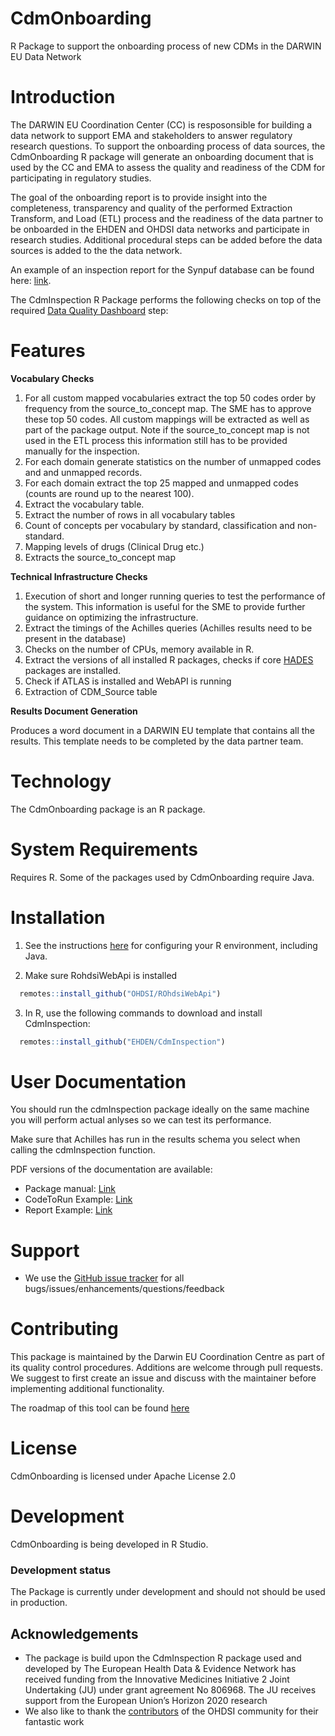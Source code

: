 # CdmOnboarding
R Package to support the onboarding process of new CDMs in the DARWIN EU Data Network

# Introduction
The DARWIN EU Coordination Center (CC) is resposonsible for building a data network to support EMA and stakeholders to answer regulatory research questions. To support the onboarding process of data sources, the CdmOnboarding R package will generate an onboarding document that is used by the CC and EMA to assess the quality and readiness of the CDM for participating in regulatory studies. 

The goal of the onboarding report is to provide insight into the completeness, transparency and quality of the performed Extraction Transform, and Load (ETL) process and the readiness of the data partner to be onboarded in the EHDEN and OHDSI data networks and participate in research studies. Additional procedural steps can be added before the data sources is added to the the data network. 

An example of an inspection report for the Synpuf database can be found here: [link](https://github.com/darwin-eu/CdmOnboarding/blob/master/extras/SYNPUF-results.docx).

The CdmInspection R Package performs the following checks on top of the required [Data Quality Dashboard](https://github.com/OHDSI/DataQualityDashboard) step:

# Features

**Vocabulary Checks**  
1. For all custom mapped vocabularies extract the top 50 codes order by frequency from the source_to_concept map. The SME has to approve these top 50 codes. All custom mappings will be extracted as well as part of the package output. Note if the source_to_concept map is not used in the ETL process this information still has to be provided manually for the inspection.
2. For each domain generate statistics on the number of unmapped codes and and unmapped records.
3. For each domain extract the top 25 mapped and unmapped codes (counts are round up to the nearest 100).
3. Extract the vocabulary table.
4. Extract the number of rows in all vocabulary tables
4. Count of concepts per vocabulary by standard, classification and non-standard.
5. Mapping levels of drugs (Clinical Drug etc.)
6. Extracts the source_to_concept map

**Technical Infrastructure Checks**
1. Execution of short and longer running queries to test the performance of the system. This information is useful for the SME to provide further guidance on optimizing the infrastructure.
2. Extract the timings of the Achilles queries (Achilles results need to be present in the database)
3. Checks on the number of CPUs, memory available in R.
4. Extract the versions of all installed R packages, checks if core [HADES](https://ohdsi.github.io/Hades/) packages are installed.
5. Check if ATLAS is installed and WebAPI is running
6. Extraction of CDM_Source table

**Results Document Generation**

Produces a word document in a DARWIN EU template that contains all the results. This template needs to be completed by the data partner team.

Technology
==========
The CdmOnboarding package is an R package.

System Requirements
===================
Requires R. Some of the packages used by CdmOnboarding require Java.

Installation
=============

1. See the instructions [here](https://ohdsi.github.io/Hades/rSetup.html) for configuring your R environment, including Java.

2. Make sure RohdsiWebApi is installed

```r
  remotes::install_github("OHDSI/ROhdsiWebApi")
```

3. In R, use the following commands to download and install CdmInspection:

```r
  remotes::install_github("EHDEN/CdmInspection")
```

User Documentation
==================

You should run the cdmInspection package ideally on the same machine you will perform actual anlyses so we can test its performance.

Make sure that Achilles has run in the results schema you select when calling the cdmInspection function.

PDF versions of the documentation are available:
* Package manual: [Link](https://github.com/darwin-eu/CdmOnboarding/blob/master/extras/CdmInspection.pdf)
* CodeToRun Example: [Link](https://github.com/darwin-eu/CdmOnboarding/blob/master/extras/CodeToRun.R)
* Report Example: [Link](https://github.com/darwin-eu/CdmOnboarding/blob/master/extras/SYNPUF-results.docx)

Support
=======
* We use the <a href="https://github.com/darwin-eu/CdmOnbording/issues">GitHub issue tracker</a> for all bugs/issues/enhancements/questions/feedback

Contributing
============
This package is maintained by the Darwin EU Coordination Centre as part of its quality control procedures. Additions are welcome through pull requests. We suggest to first create an issue and discuss with the maintainer before implementing additional functionality.

The roadmap of this tool can be found [here](https://github.com/darwin-eu/CdmOnboarding/projects/1)

License
=======
CdmOnboarding is licensed under Apache License 2.0

Development
===========
CdmOnboarding is being developed in R Studio.

### Development status

The Package is currently under development and should not should be used in production.

## Acknowledgements
- The package is build upon the CdmInspection R package used and developed by The European Health Data & Evidence Network has received funding from the Innovative Medicines Initiative 2 Joint Undertaking (JU) under grant agreement No 806968. The JU receives support from the European Union’s Horizon 2020 research 
- We also like to thank the [contributors](https://github.com/OHDSI/Achilles/graphs/contributors) of the OHDSI community for their fantastic work
